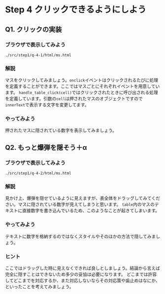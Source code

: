 # Step 4 クリックできるようにしよう

## Q1. クリックの実装
### ブラウザで表示してみよう
```
./src/step1/q-4-1/html/ms.html
```

### 解説
マスをクリックしてみましょう。`onclick`イベントはクリックされるたびに処理を定義することができます。ここではマスごとにそれぞれイベントを用意しています。
`handle_table_click(cell)`ではクリックされたときに呼び出される処理を定義しています。引数の`cell`は押されたマスのオブジェクトですので`innerText`で表示する文字を変更してます。

### やってみよう
押されたマスに隠されている数字を表示してみましょう。

## Q2. もっと爆弾を隠そう＋α
### ブラウザで表示してみよう
```
./src/step1/q-4-2/html/ms.html
```

### 解説
見かけ上、爆弾を隠せているように見えますが、表全体をドラッグしてみてください。マスに隠されている数字が見えてしまうと思います。
`table`内のマスのテキストに直接数字を書き込んでいるため、このようなことが起きてしまいます。

### やってみよう
テキストに数字を格納するのではなくスタイルやそのほかの方法で隠してみましょう。

### ヒント
ここではドラッグした時に見えなくできれば良しとしましょう。結論から言えば完全に隠すことはできないため多少の妥協は必要になります。
どこまでは許容してどこまでを対応するか、また対応しないならその対応策や歯止めはなにか、といったことを考えてみましょう。
